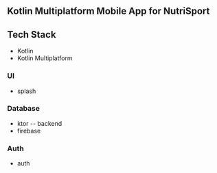 ## Kotlin Multiplatform Mobile App for NutriSport

## Tech Stack

- Kotlin
- Kotlin Multiplatform

### UI

- splash

### Database

- ktor -- backend
- firebase

### Auth

- auth
